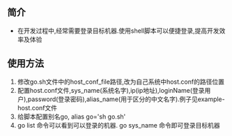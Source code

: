## 简介
- 在开发过程中,经常需要登录目标机器.使用shell脚本可以便捷登录,提高开发效率及体验
## 使用方法
1. 修改go.sh文件中的host_conf_file路径,改为自己系统中host.conf的路径位置
2. 配置host.conf文件,sys_name(系统名字),ip(ip地址),loginName(登录用户),password(登录密码),alias_name(用于区分的中文名字).例子见example-host.conf文件
3. 给脚本配置别名go, alias go='sh go.sh'
4. go list 命令可以看到可以登录的机器. go sys_name 命令即可登录目标机器